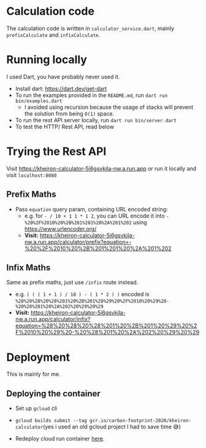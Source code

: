 # Calculation code

The calculation code is written in `calculator_service.dart`, mainly `prefixCalculate` and `infixCalculate`.

# Running locally

I used Dart, you have probably never used it.

- Install dart: https://dart.dev/get-dart
- To run the examples provided in the `README.md`, run `dart run bin/examples.dart`
    - I avoided using recursion because the usage of stacks will prevent the solution from being `O(1)` space.
- To run the rest API server locally, run `dart run bin/server.dart`
- To test the HTTP/ Rest API, read below

# Trying the Rest API

Visit https://kheiron-calculator-5i6gsvkjla-nw.a.run.app or run it locally and visit `localhost:8080`

## Prefix Maths

- Pass `equation` query param, containing URL encoded string:
    - e.g. for `- / 10 + 1 1 * 1 2`, you can URL encode it into `-%20%2F%2010%20%2B%201%201%20%2A%201%202` using https://www.urlencoder.org/
    - **Visit:** https://kheiron-calculator-5i6gsvkjla-nw.a.run.app/calculator/prefix?equation=-%20%2F%2010%20%2B%201%201%20%2A%201%202

## Infix Maths

Same as prefix maths, just use `/infix` route instead.

- e.g. `( ( ( 1 + 1 ) / 10 ) - ( 1 * 2 ) )` encoded is `%28%20%28%20%28%201%20%2B%201%20%29%20%2F%2010%20%29%20-%20%28%201%20%2A%202%20%29%20%29`
- **Visit:** https://kheiron-calculator-5i6gsvkjla-nw.a.run.app/calculator/infix?equation=%28%20%28%20%28%201%20%2B%201%20%29%20%2F%2010%20%29%20-%20%28%201%20%2A%202%20%29%20%29

# Deployment

This is mainly for me.

## Deploying the container

- Set up `gcloud` cli
- `gcloud builds submit --tag gcr.io/carbon-footprint-2020/kheiron-calculator`(yes i used an old gcloud project I had to save time 😅)

- Redeploy cloud run container [here](https://console.cloud.google.com/run/detail/europe-west2/kheiron-calculator/revisions?project=carbon-footprint-2020).
